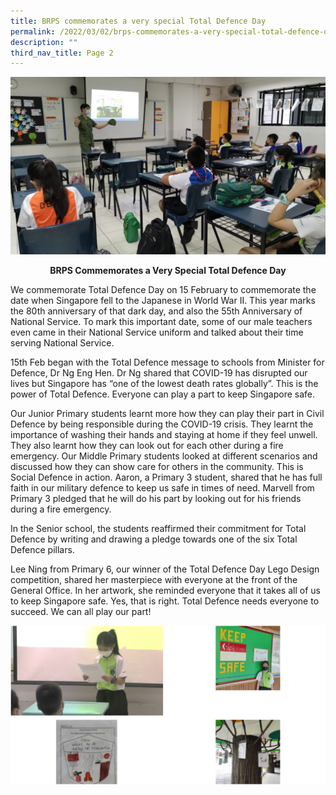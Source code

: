```yaml
---
title: BRPS commemorates a very special Total Defence Day
permalink: /2022/03/02/brps-commemorates-a-very-special-total-defence-day/
description: ""
third_nav_title: Page 2
---
```

![](/images/Our-teachers-dressed-in-military-uniform-engaging-our-students-in-class-1536x864.jpg)

<p style="text-align: center;"><strong>BRPS Commemorates a Very Special Total Defence Day</strong></p>
<p>We commemorate Total Defence Day on 15 February to commemorate the date when Singapore fell to the Japanese in World War II. This year marks the 80th anniversary of that dark day, and also the 55th Anniversary of National Service. To mark this important date, some of our male teachers even came in their National Service uniform and talked about their time serving National Service.</p>
<p>15th Feb began with the Total Defence message to schools from Minister for Defence, Dr Ng Eng Hen. Dr Ng shared that COVID-19 has disrupted our lives but Singapore has &ldquo;one of the lowest death rates globally&rdquo;. This is the power of Total Defence. Everyone can play a part to keep Singapore safe.</p>
<p>Our Junior Primary students learnt more how they can play their part in Civil Defence by being responsible during the COVID-19 crisis. They learnt the importance of washing their hands and staying at home if they feel unwell. They also learnt how they can look out for each other during a fire emergency. Our Middle Primary students looked at different scenarios and discussed how they can show care for others in the community. This is Social Defence in action. Aaron, a Primary 3 student, shared that he has full faith in our military defence to keep us safe in times of need. Marvell from Primary 3 pledged that he will do his part by looking out for his friends during a fire emergency.</p>
<p>In the Senior school, the students reaffirmed their commitment for Total Defence by writing and drawing a pledge towards one of the six Total Defence pillars.</p>
<p>Lee Ning from Primary 6, our winner of the Total Defence Day Lego Design competition, shared her masterpiece with everyone at the front of the General Office. In her artwork, she reminded everyone that it takes all of us to keep Singapore safe. Yes, that is right. Total Defence needs everyone to succeed. We can all play our part!</p>

![](/images/totaldefenceday1.png)